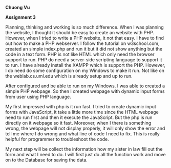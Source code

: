 **Chuong Vu**

**Assignment 3**

Planning, thinking and working is so much difference. When I was planning the website, I thought it should be easy to create an website with PHP. However, when I tried to write a PHP website, it not that easy. I have to find out how to make a PHP webserver. I follow the tutorial on w3school.com, created an simple index.php and run it but it did not show anything but the code in a text form. PHP is not like HTML which only need the browser support to run. PHP do need a server-side scripting language to support it to run. I have already install the XAMPP which is support the PHP. However, I do need do some configuration on my Windows to make it run. Not like on the weblab.cs.uml.edu which is already setup and up to run.

After configured and be able to run on my Windows. I was able to created a simple PHP webpage. So then I created webpage with dynamic input forms from user using PHP language.

My first impressed with php is it run fast. I tried to create dynamic input forms with JavaScript, it take a little more time since the HTML webpage need to run first and then it execute the JavaScript. But the php is run directly on it webpage so it fast. Moreover, when I there is something wrong, the webpage will not display properly, it will only show the error and tell me where I do wrong and what line of code I need to fix. This is really helpful for programmer to troubleshoot the code.

My next step will be collect the information how my sister in law fill out the form and what I need to do. I will first just do all the function work and move on to the Database for saving the data.
